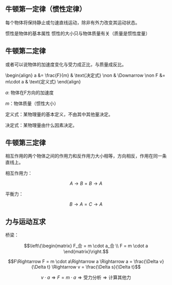 ## 牛顿第一定律（惯性定律）

每个物体将保持静止或匀速直线运动，除非有外力改变其运动状态。

惯性是物体的基本属性 惯性的大小只与物体质量有关（质量是惯性度量）

## 牛顿第二定律

或者可以说物体的加速度变化与受力成正比，与质量成反比。

\begin{align}
a &= \frac{F}{m} & \text{决定式} \non
& \Downarrow \non
F &= m\cdot a & \text{定义式}
\end{align}

$a$: 物体在F方向的加速度

$m$：物体质量（惯性大小）

定义式：某物理量的基本定义，不由其中其他量决定。

决定式：某物理量由什么因素决定。

## 牛顿第三定律

相互作用的两个物体之间的作用力和反作用力大小相等，方向相反，作用在同一条直线上。

相互作用力：

$$A \rightarrow B = B \rightarrow A$$

平衡力：

$$B \rightarrow A = C \rightarrow A$$

## 力与运动互求

桥梁：

$$\left\{\begin{matrix}
F_合 = m \cdot a_合 \\
F = m \cdot a
\end{matrix}\right.$$

$$F\Rightarrow F = m \cdot a\Rightarrow a \Rightarrow a = \frac{\Delta v}{\Delta t} \Rightarrow v = \frac{\Delta s}{\Delta t}$$

$$v \cdot a \Rightarrow F = m \cdot a \Rightarrow \text{受力分析} \Rightarrow \text{计算其他力}$$
